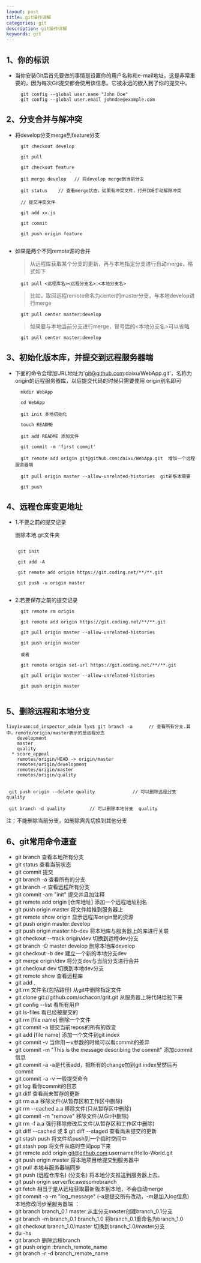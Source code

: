 ```yaml
---
layout: post
title: git操作详解
categories: git
description: git操作详解
keywords: git
---
```


## 1、你的标识

* 当你安装Git后首先要做的事情是设置你的用户名称和e-mail地址。这是非常重要的，因为每次Git提交都会使用该信息。它被永远的嵌入到了你的提交中。
    
  ```
    git config --global user.name "John Doe"
    git config --global user.email johndoe@example.com 
    ```
    

## 2、分支合并与解冲突

* 将develop分支merge到feature分支
   
  ``` 
    git checkout develop
    
    git pull
    
    git checkout feature
    
    git merge develop   // 将develop merge到当前分支
    
    git status    // 查看merge状态，如果有冲突文件，打开IDE手动解除冲突
    
    // 提交冲突文件
    
    git add xx.js     
    
    git commit
    
    git push origin feature
        
  ``` 
* 如果是两个不同remote源的合并

   >从远程库获取某个分支的更新，再与本地指定分支进行自动merge，格式如下

  ```
    git pull <远程库名><远程分支名>:<本地分支名>
  ``` 
  
  >比如，取回远程remote命名为center的master分支，与本地develop进行merge

  ```
    git pull center master:develop
  ``` 
 
  >如果要与本地当前分支进行merge，冒号后的<本地分支名>可以省略

  ```
    git pull center master:develop
  ``` 

## 3、初始化版本库，并提交到远程服务器端

* 下面的命令会增加URL地址为'git@github.com:daixu/WebApp.git'，名称为origin的远程服务器库，以后提交代码的时候只需要使用 origin别名即可

  ```
    mkdir WebApp
    
    cd WebApp
    
    git init 本地初始化
    
    touch README
    
    git add README 添加文件
    
    git commit -m 'first commit'
    
    git remote add origin git@github.com:daixu/WebApp.git  增加一个远程服务器端
    
    git pull origin master --allow-unrelated-histories  git新版本需要
    
    git push 

   ``` 
   

## 4、远程仓库变更地址

* 1.不要之前的提交记录

  删除本地.git文件夹
  
  ```
  
   git init  
    
   git add -A    
    
   git remote add origin https://git.coding.net/**/**.git
     
   git push -u origin master
   
   ```
   
* 2.若要保存之前的提交记录

  ```
    git remote rm origin
       
    git remote add origin https://git.coding.net/**/**.git
       
    git pull origin master --allow-unrelated-histories    
     
    git push origin master
     
    或者
     
    git remote origin set-url https://git.coding.net/**/**.git
     
    git pull origin master --allow-unrelated-histories
     
    git push origin master
    
    ```
## 5、删除远程和本地分支

  
  ```
  liuyixuan:sd_inspector_admin lyx$ git branch -a      // 查看所有分支.其中，remote/origin/master表示的是远程分支
      development
      master
      quality
    * score_appeal
      remotes/origin/HEAD -> origin/master
      remotes/origin/development
      remotes/origin/master
      remotes/origin/quality

    
   git push origin --delete quality              // 可以删除远程分支  quality
    
   git branch -d quality         // 可以删除本地分支  quality
   ```
   注：不能删除当前分支，如删除需先切换到其他分支
   
## 6、git常用命令速查

* git branch 查看本地所有分支
* git status 查看当前状态 
* git commit 提交 
* git branch -a 查看所有的分支
* git branch -r 查看远程所有分支
* git commit -am "init" 提交并且加注释 
* git remote add origin [仓库地址]  添加一个远程地址别名 
* git push origin master 将文件给推到服务器上 
* git remote show origin 显示远程库origin里的资源 
* git push origin master:develop
* git push origin master:hb-dev 将本地库与服务器上的库进行关联 
* git checkout --track origin/dev 切换到远程dev分支
* git branch -D master develop 删除本地库develop
* git checkout -b dev 建立一个新的本地分支dev
* git merge origin/dev 将分支dev与当前分支进行合并
* git checkout dev 切换到本地dev分支
* git remote show 查看远程库
* git add .
* git rm 文件名(包括路径) 从git中删除指定文件
* git clone git://github.com/schacon/grit.git 从服务器上将代码给拉下来
* git config --list 看所有用户
* git ls-files 看已经被提交的
* git rm [file name] 删除一个文件
* git commit -a 提交当前repos的所有的改变
* git add [file name] 添加一个文件到git index
* git commit -v 当你用－v参数的时候可以看commit的差异
* git commit -m "This is the message describing the commit" 添加commit信息
* git commit -a -a是代表add，把所有的change加到git index里然后再commit
* git commit -a -v 一般提交命令
* git log 看你commit的日志
* git diff 查看尚未暂存的更新
* git rm a.a 移除文件(从暂存区和工作区中删除)
* git rm --cached a.a 移除文件(只从暂存区中删除)
* git commit -m "remove" 移除文件(从Git中删除)
* git rm -f a.a 强行移除修改后文件(从暂存区和工作区中删除)
* git diff --cached 或 $ git diff --staged 查看尚未提交的更新
* git stash push 将文件给push到一个临时空间中
* git stash pop 将文件从临时空间pop下来
* git remote add origin git@github.com:username/Hello-World.git
* git push origin master 将本地项目给提交到服务器中
* git pull 本地与服务器端同步
* git push (远程仓库名) (分支名) 将本地分支推送到服务器上去。
* git push origin serverfix:awesomebranch
* git fetch 相当于是从远程获取最新版本到本地，不会自动merge
* git commit -a -m "log_message" (-a是提交所有改动，-m是加入log信息) 本地修改同步至服务器端 ：
* git branch branch_0.1 master 从主分支master创建branch_0.1分支
* git branch -m branch_0.1 branch_1.0 将branch_0.1重命名为branch_1.0
* git checkout branch_1.0/master 切换到branch_1.0/master分支
* du -hs
* git branch 删除远程branch
* git push origin :branch_remote_name
* git branch -r -d branch_remote_name

